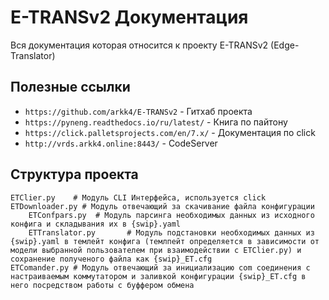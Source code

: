 # E-TRANSv2 Документация

Вся документация которая относится к проекту E-TRANSv2 (Edge-Translator)

## Полезные ссылки

* `https://github.com/arkk4/E-TRANSv2` - Гитхаб проекта
* `https://pyneng.readthedocs.io/ru/latest/` - Книга по пайтону
* `https://click.palletsprojects.com/en/7.x/` - Документация по click
* `http://vrds.arkk4.online:8443/` - CodeServer

## Структура проекта

    ETClier.py    # Модуль CLI Интерфейса, используется click
    ETDownloader.py # Модуль отвечающий за скачивание файла конфигурации
        ETConfpars.py  # Модуль парсинга необходимых данных из исходного конфига и складывания их в {swip}.yaml
        ETTranslator.py       # Модуль подстановки необходимых данных из {swip}.yaml в темлейт конфига (темлпейт определяется в зависимости от модели выбранной пользователем при взаимодействии с ETClier.py) и сохранение полученого файла как {swip}_ET.cfg
    ETComander.py # Модуль отвечающий за инициализацию com соединения с настраиваемым коммутатором и заливкой конфигурации {swip}_ET.cfg в него посредством работы с буффером обмена    
